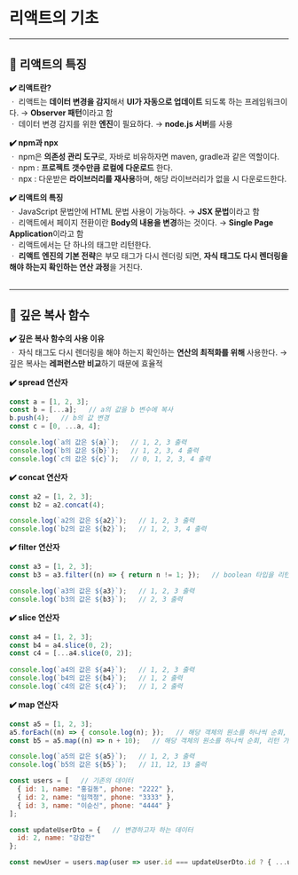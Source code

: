# 리액트의 기초
---
## :mag_right: 리액트의 특징
**✔️ 리액트란?**   
ㆍ 리액트는 **데이터 변경을 감지**해서 **UI가 자동으로 업데이트** 되도록 하는 프레임워크이다. → **Observer 패턴**이라고 함   
ㆍ 데이터 변경 감지를 위한 **엔진**이 필요하다. → **node.js 서버**를 사용   

**✔️ npm과 npx**   
ㆍ npm은 **의존성 관리 도구**로, 자바로 비유하자면 maven, gradle과 같은 역할이다.   
ㆍ npm : **프로젝트 갯수만큼 로컬에 다운로드** 한다.   
ㆍ npx : 다운받은 **라이브러리를 재사용**하며, 해당 라이브러리가 없을 시 다운로드한다.   

**✔️ 리액트의 특징**   
ㆍ JavaScript 문법안에 HTML 문법 사용이 가능하다. → **JSX 문법**이라고 함   
ㆍ 리액트에서 페이지 전환이란 **Body의 내용을 변경**하는 것이다. → **Single Page Application**이라고 함   
ㆍ 리액트에서는 단 하나의 태그만 리턴한다.   
ㆍ **리액트 엔진의 기본 전략**은 부모 태그가 다시 렌더링 되면, **자식 태그도 다시 렌더링을 해야 하는지 확인하는 연산 과정**을 거친다.   
</br>

---
## :mag_right: 깊은 복사 함수
**✔️ 깊은 복사 함수의 사용 이유**   
ㆍ 자식 태그도 다시 렌더링을 해야 하는지 확인하는 **연산의 최적화를 위해** 사용한다. → 깊은 복사는 **레퍼런스만 비교**하기 때문에 효율적   

**✔️ spread 연산자**
```javascript
const a = [1, 2, 3];
const b = [...a];   // a의 값을 b 변수에 복사
b.push(4);   // b의 값 변경
const c = [0, ...a, 4];

console.log(`a의 값은 ${a}`);   // 1, 2, 3 출력
console.log(`b의 값은 ${b}`);   // 1, 2, 3, 4 출력
console.log(`c의 값은 ${c}`);   // 0, 1, 2, 3, 4 출력
```

**✔️ concat 연산자**
```javascript
const a2 = [1, 2, 3];
const b2 = a2.concat(4);

console.log(`a2의 값은 ${a2}`);   // 1, 2, 3 출력
console.log(`b2의 값은 ${b2}`);   // 1, 2, 3, 4 출력
```

**✔️ filter 연산자**
```javascript
const a3 = [1, 2, 3];
const b3 = a3.filter((n) => { return n != 1; });   // boolean 타입을 리턴, true인 값만 걸러냄

console.log(`a3의 값은 ${a3}`);   // 1, 2, 3 출력
console.log(`b3의 값은 ${b3}`);   // 2, 3 출력
```

**✔️ slice 연산자**
```javascript
const a4 = [1, 2, 3];
const b4 = a4.slice(0, 2);
const c4 = [...a4.slice(0, 2)];
        
console.log(`a4의 값은 ${a4}`);   // 1, 2, 3 출력
console.log(`b4의 값은 ${b4}`);   // 1, 2 출력
console.log(`c4의 값은 ${c4}`);   // 1, 2 출력
```

**✔️ map 연산자**
```javascript
const a5 = [1, 2, 3];
a5.forEach((n) => { console.log(n); });   // 해당 객체의 원소를 하나씩 순회, 리턴 못함
const b5 = a5.map((n) => n + 10);   // 해당 객체의 원소를 하나씩 순회, 리턴 가능, 가공 가능

console.log(`a5의 값은 ${a5}`);   // 1, 2, 3 출력
console.log(`b5의 값은 ${b5}`);   // 11, 12, 13 출력
```
```javascript
const users = [   // 기존의 데이터
  { id: 1, name: "홍길동", phone: "2222" },
  { id: 2, name: "임꺽정", phone: "3333" },
  { id: 3, name: "이순신", phone: "4444" }
];

const updateUserDto = {   // 변경하고자 하는 데이터
  id: 2, name: "강감찬"
};

const newUser = users.map(user => user.id === updateUserDto.id ? { ...user, ...updateUserDto } : user);   // map 연산자를 이용해서 기존 데이터 수정
```
